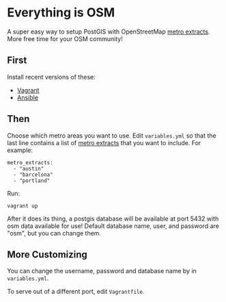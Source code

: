 Everything is OSM
=================

A super easy way to setup PostGIS with OpenStreetMap
[metro extracts](https://mapzen.com/metro-extracts/). More free time for your
OSM community!


First
-----

Install recent versions of these:

- [Vagrant](http://vagrantup.com/)
- [Ansible](http://docs.ansible.com/)



Then
----

Choose which metro areas you want to use. Edit `variables.yml` so that the last
line contains a list of [metro extracts](https://mapzen.com/metro-extracts/)
that you want to include. For example:

    metro_extracts:
      - "austin"
      - "barcelona"
      - "portland"



Run:

    vagrant up


After it does its thing, a postgis database will be available at port 5432 with
osm data available for use! Default database name, user, and password are "osm",
but you can change them.



More Customizing
----------------


You can change the username, password and database name by in `variables.yml`.

To serve out of a different port, edit `Vagrantfile`.
